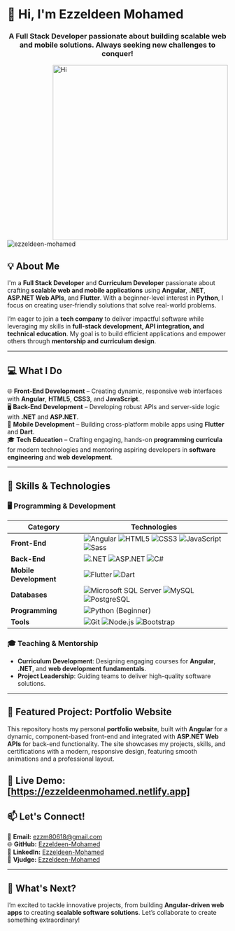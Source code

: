 # 👋 Hi, I'm Ezzeldeen Mohamed

<h3 align="center">A Full Stack Developer passionate about building scalable web and mobile solutions. Always seeking new challenges to conquer!</h3>

<img align="right" alt="Hi" width="400" src="https://media4.giphy.com/media/xULW8l2gXuRPmsQe8U/giphy.gif?cid=790b7611f6ae398e7f961c1e7129940a45705e9d9e203cf3&rid=giphy.gif&ct=s">

<p align="left"> <img src="https://komarev.com/ghpvc/?username=ezzeldeen-mohamed&label=Profile%20views&color=0e75b6&style=flat" alt="ezzeldeen-mohamed" /> </p>

## 💡 About Me  
I'm a **Full Stack Developer** and **Curriculum Developer** passionate about crafting **scalable web and mobile applications** using **Angular**, **.NET**, **ASP.NET Web APIs**, and **Flutter**. With a beginner-level interest in **Python**, I focus on creating user-friendly solutions that solve real-world problems.  

I’m eager to join a **tech company** to deliver impactful software while leveraging my skills in **full-stack development, API integration, and technical education**. My goal is to build efficient applications and empower others through **mentorship and curriculum design**.

---

## 💻 What I Do  
🌐 **Front-End Development** – Creating dynamic, responsive web interfaces with **Angular**, **HTML5**, **CSS3**, and **JavaScript**.  
🖥️ **Back-End Development** – Developing robust APIs and server-side logic with **.NET** and **ASP.NET**.  
📱 **Mobile Development** – Building cross-platform mobile apps using **Flutter** and **Dart**.  
🎓 **Tech Education** – Crafting engaging, hands-on **programming curricula** for modern technologies and mentoring aspiring developers in **software engineering** and **web development**.

---

## 🔧 Skills & Technologies  

### 🖥️ Programming & Development  
| **Category**         | **Technologies** |
|----------------------|------------------|
| **Front-End**        | ![Angular](https://img.shields.io/badge/Angular-DD0031?style=flat&logo=angular&logoColor=white) ![HTML5](https://img.shields.io/badge/HTML5-E34F26?style=flat&logo=html5&logoColor=white) ![CSS3](https://img.shields.io/badge/CSS3-1572B6?style=flat&logo=css3&logoColor=white) ![JavaScript](https://img.shields.io/badge/JavaScript-F7DF1E?style=flat&logo=javascript&logoColor=black) ![Sass](https://img.shields.io/badge/Sass-CC6699?style=flat&logo=sass&logoColor=white) |
| **Back-End**         | ![.NET](https://img.shields.io/badge/.NET-512BD4?style=flat&logo=dotnet&logoColor=white) ![ASP.NET](https://img.shields.io/badge/ASP.NET-512BD4?style=flat&logo=dotnet&logoColor=white) ![C#](https://img.shields.io/badge/C%23-239120?style=flat&logo=c-sharp&logoColor=white) |
| **Mobile Development** | ![Flutter](https://img.shields.io/badge/Flutter-02569B?style=flat&logo=flutter&logoColor=white) ![Dart](https://img.shields.io/badge/Dart-0175C2?style=flat&logo=dart&logoColor=white) |
| **Databases**        | ![Microsoft SQL Server](https://img.shields.io/badge/Microsoft_SQL_Server-CC2927?style=flat&logo=microsoft-sql-server&logoColor=white) ![MySQL](https://img.shields.io/badge/MySQL-4479A1?style=flat&logo=mysql&logoColor=white) ![PostgreSQL](https://img.shields.io/badge/PostgreSQL-4169E1?style=flat&logo=postgresql&logoColor=white) |
| **Programming**       | ![Python](https://img.shields.io/badge/Python-3776AB?style=flat&logo=python&logoColor=white) (Beginner) |
| **Tools**            | ![Git](https://img.shields.io/badge/Git-F05032?style=flat&logo=git&logoColor=white) ![Node.js](https://img.shields.io/badge/Node.js-339933?style=flat&logo=node.js&logoColor=white) ![Bootstrap](https://img.shields.io/badge/Bootstrap-7952B3?style=flat&logo=bootstrap&logoColor=white) |

### 🎓 Teaching & Mentorship  
- **Curriculum Development**: Designing engaging courses for **Angular**, **.NET**, and **web development fundamentals**.  
- **Project Leadership**: Guiding teams to deliver high-quality software solutions.  

---

## 🌟 Featured Project: Portfolio Website  
This repository hosts my personal **portfolio website**, built with **Angular** for a dynamic, component-based front-end and integrated with **ASP.NET Web APIs** for back-end functionality. The site showcases my projects, skills, and certifications with a modern, responsive design, featuring smooth animations and a professional layout.  

🔗 **Live Demo**: [https://ezzeldeenmohamed.netlify.app]  
---

## 📫 Let's Connect!  
📧 **Email:** [ezzm80618@gmail.com](mailto:ezzm80618@gmail.com)  
🌐 **GitHub:** [Ezzeldeen-Mohamed](https://github.com/Ezzeldeen-Mohamed)  
💼 **LinkedIn:** [Ezzeldeen-Mohamed](https://www.linkedin.com/in/ezzeldeenmohamed)  
🧠 **Vjudge:** [Ezzeldeen-Mohamed](https://vjudge.net/user/Ezzeldeen_)  

---

## 🚀 What's Next?  
I’m excited to tackle innovative projects, from building **Angular-driven web apps** to creating **scalable software solutions**. Let’s collaborate to create something extraordinary!
